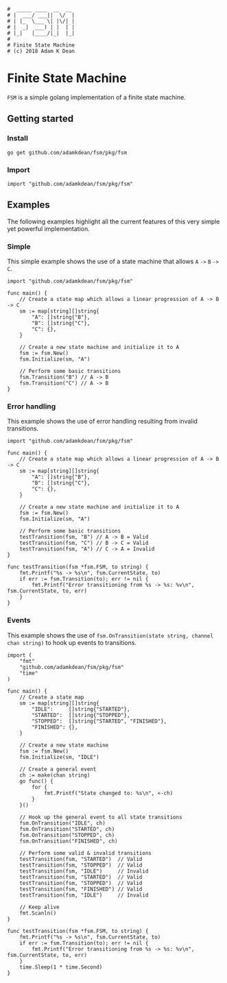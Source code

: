 ```
#  _____ ____  __  __
# |  ___/ ___||  \/  |
# | |_  \___ \| |\/| |
# |  _|  ___) | |  | |
# |_|   |____/|_|  |_|
#
# Finite State Machine
# (c) 2018 Adam K Dean
```

# Finite State Machine

`FSM` is a simple golang implementation of a finite state machine.

## Getting started

### Install

`go get github.com/adamkdean/fsm/pkg/fsm`

### Import

`import "github.com/adamkdean/fsm/pkg/fsm"`

## Examples

The following examples highlight all the current features of this very simple yet powerful implementation.

### Simple

This simple example shows the use of a state machine that allows `A` `->` `B` ``->`` `C`.

```golang
import "github.com/adamkdean/fsm/pkg/fsm"

func main() {
	// Create a state map which allows a linear progression of A -> B -> C
	sm := map[string][]string{
		"A": []string{"B"},
		"B": []string{"C"},
		"C": {},
	}

	// Create a new state machine and initialize it to A
	fsm := fsm.New()
	fsm.Initialize(sm, "A")

	// Perform some basic transitions
	fsm.Transition("B") // A -> B
	fsm.Transition("C") // A -> B
}
```

### Error handling

This example shows the use of error handling resulting from invalid transitions.

```golang
import "github.com/adamkdean/fsm/pkg/fsm"

func main() {
	// Create a state map which allows a linear progression of A -> B -> C
	sm := map[string][]string{
		"A": []string{"B"},
		"B": []string{"C"},
		"C": {},
	}

	// Create a new state machine and initialize it to A
	fsm := fsm.New()
	fsm.Initialize(sm, "A")

	// Perform some basic transitions
	testTransition(fsm, "B") // A -> B = Valid
	testTransition(fsm, "C") // B -> C = Valid
	testTransition(fsm, "A") // C -> A = Invalid
}

func testTransition(fsm *fsm.FSM, to string) {
	fmt.Printf("%s -> %s\n", fsm.CurrentState, to)
	if err := fsm.Transition(to); err != nil {
		fmt.Printf("Error transitioning from %s -> %s: %v\n", fsm.CurrentState, to, err)
	}
}
```

### Events

This example shows the use of `fsm.OnTransition(state string, channel chan string)` to hook up events to transitions.

```golang
import (
	"fmt"
	"github.com/adamkdean/fsm/pkg/fsm"
	"time"
)

func main() {
	// Create a state map
	sm := map[string][]string{
		"IDLE":     []string{"STARTED"},
		"STARTED":  []string{"STOPPED"},
		"STOPPED":  []string{"STARTED", "FINISHED"},
		"FINISHED": {},
	}

	// Create a new state machine
	fsm := fsm.New()
	fsm.Initialize(sm, "IDLE")

	// Create a general event
	ch := make(chan string)
	go func() {
		for {
			fmt.Printf("State changed to: %s\n", <-ch)
		}
	}()

	// Hook up the general event to all state transitions
	fsm.OnTransition("IDLE", ch)
	fsm.OnTransition("STARTED", ch)
	fsm.OnTransition("STOPPED", ch)
	fsm.OnTransition("FINISHED", ch)

	// Perform some valid & invalid transitions
	testTransition(fsm, "STARTED")  // Valid
	testTransition(fsm, "STOPPED")  // Valid
	testTransition(fsm, "IDLE")     // Invalid
	testTransition(fsm, "STARTED")  // Valid
	testTransition(fsm, "STOPPED")  // Valid
	testTransition(fsm, "FINISHED") // Valid
	testTransition(fsm, "IDLE")     // Invalid

	// Keep alive
	fmt.Scanln()
}

func testTransition(fsm *fsm.FSM, to string) {
	fmt.Printf("%s -> %s\n", fsm.CurrentState, to)
	if err := fsm.Transition(to); err != nil {
		fmt.Printf("Error transitioning from %s -> %s: %v\n", fsm.CurrentState, to, err)
	}
	time.Sleep(1 * time.Second)
}
```
